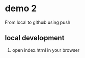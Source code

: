 # demo 2

From local to github 
using push

## local development 

1. open index.html in your browser